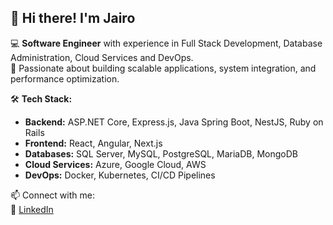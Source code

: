 ## 👋 Hi there! I'm Jairo  

💻 **Software Engineer** with experience in Full Stack Development, Database Administration, Cloud Services and DevOps.  
🚀 Passionate about building scalable applications, system integration, and performance optimization.  

🛠️ **Tech Stack:**  
- **Backend:** ASP.NET Core, Express.js, Java Spring Boot, NestJS, Ruby on Rails  
- **Frontend:** React, Angular, Next.js  
- **Databases:** SQL Server, MySQL, PostgreSQL, MariaDB, MongoDB  
- **Cloud Services:** Azure, Google Cloud, AWS  
- **DevOps:** Docker, Kubernetes, CI/CD Pipelines  
 
📫 Connect with me:  
🔗 [LinkedIn](https://www.linkedin.com/in/jairo-p%C3%A9rez-5aa445252/)
